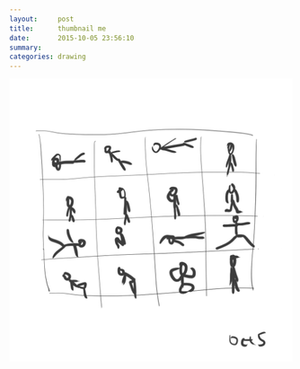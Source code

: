 ```yaml
---
layout:     post
title:      thumbnail me
date:       2015-10-05 23:56:10
summary:    
categories: drawing
---
```

![thumbnail me](/images/_diary/thumbnail-me.png "Title says it all.")
